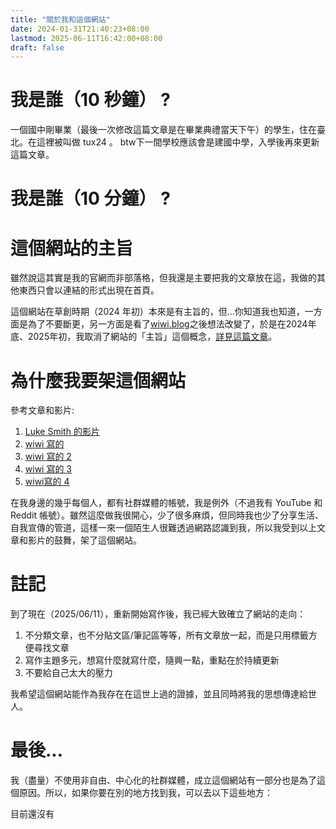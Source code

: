 ```yaml
---
title: "關於我和這個網站"
date: 2024-01-31T21:40:23+08:00
lastmod: 2025-06-11T16:42:00+08:00
draft: false
---
```

# 我是誰（10 秒鐘） ?
一個國中剛畢業（最後一次修改這篇文章是在畢業典禮當天下午）的學生，住在臺北。在這裡被叫做 tux24 。
btw下一間學校應該會是建國中學，入學後再來更新這篇文章。
# 我是誰（10 分鐘） ?

# 
# 這個網站的主旨
雖然說這其實是我的官網而非部落格，但我還是主要把我的文章放在這，我做的其他東西只會以連結的形式出現在首頁。

這個網站在草創時期（2024 年初）本來是有主旨的，但...你知道我也知道，一方面是為了不要斷更，另一方面是看了[wiwi.blog](wiwi.blog/blog)之後想法改變了，於是在2024年底、2025年初，我取消了網站的「主旨」這個概念，[詳見這篇文章](https://tux24.xyz/articles/it-is-a-gift-and-a-curse/)。

# 為什麼我要架這個網站

參考文章和影片:

1. [Luke Smith 的影片](https://videos.lukesmith.xyz/w/k6PAsFVMeQj9VUNF2ekXPx)
2. [wiwi 寫的](https://wiwi.blog/blog/internet-peasant)
3. [wiwi 寫的 2](https://wiwi.blog/blog/instagram-trap)
4. [wiwi 寫的 3](https://wiwi.blog/blog/see-this-page)
5. [wiwi寫的 4](https://wiwi.blog/blog/internet-explorer)

在我身邊的幾乎每個人，都有社群媒體的帳號，我是例外（不過我有 YouTube 和 Reddit 帳號）。雖然這麼做我很開心，少了很多麻煩，但同時我也少了分享生活、自我宣傳的管道，這樣一來一個陌生人很難透過網路認識到我，所以我受到以上文章和影片的鼓舞，架了這個網站。
# 註記

到了現在（2025/06/11），重新開始寫作後，我已經大致確立了網站的走向：

1. 不分類文章，也不分貼文區/筆記區等等，所有文章放一起，而是只用標籤方便尋找文章
2. 寫作主題多元，想寫什麼就寫什麼，隨興一點，重點在於持續更新
3. 不要給自己太大的壓力

我希望這個網站能作為我存在在這世上過的證據，並且同時將我的思想傳達給世人。

# 最後...
我（盡量）不使用非自由、中心化的社群媒體，成立這個網站有一部分也是為了這個原因。所以，如果你要在別的地方找到我，可以去以下這些地方：

目前還沒有


